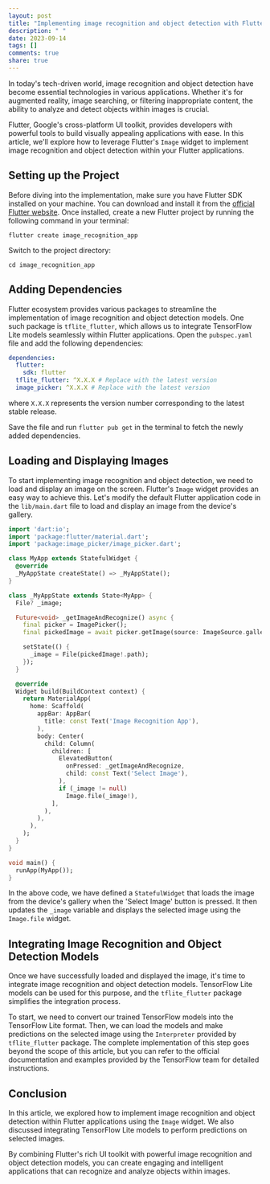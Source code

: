 ```yaml
---
layout: post
title: "Implementing image recognition and object detection with Flutter's image widget"
description: " "
date: 2023-09-14
tags: []
comments: true
share: true
---
```


In today's tech-driven world, image recognition and object detection have become essential technologies in various applications. Whether it's for augmented reality, image searching, or filtering inappropriate content, the ability to analyze and detect objects within images is crucial.

Flutter, Google's cross-platform UI toolkit, provides developers with powerful tools to build visually appealing applications with ease. In this article, we'll explore how to leverage Flutter's `Image` widget to implement image recognition and object detection within your Flutter applications.

## Setting up the Project

Before diving into the implementation, make sure you have Flutter SDK installed on your machine. You can download and install it from the [official Flutter website](https://flutter.dev). Once installed, create a new Flutter project by running the following command in your terminal:

```
flutter create image_recognition_app
```

Switch to the project directory:

```
cd image_recognition_app
```

## Adding Dependencies

Flutter ecosystem provides various packages to streamline the implementation of image recognition and object detection models. One such package is `tflite_flutter`, which allows us to integrate TensorFlow Lite models seamlessly within Flutter applications. Open the `pubspec.yaml` file and add the following dependencies:

```yaml
dependencies:
  flutter:
    sdk: flutter
  tflite_flutter: ^X.X.X # Replace with the latest version
  image_picker: ^X.X.X # Replace with the latest version
```
where `X.X.X` represents the version number corresponding to the latest stable release.

Save the file and run `flutter pub get` in the terminal to fetch the newly added dependencies.

## Loading and Displaying Images

To start implementing image recognition and object detection, we need to load and display an image on the screen. Flutter's `Image` widget provides an easy way to achieve this. Let's modify the default Flutter application code in the `lib/main.dart` file to load and display an image from the device's gallery.

```dart
import 'dart:io';
import 'package:flutter/material.dart';
import 'package:image_picker/image_picker.dart';

class MyApp extends StatefulWidget {
  @override
  _MyAppState createState() => _MyAppState();
}

class _MyAppState extends State<MyApp> {
  File? _image;

  Future<void> _getImageAndRecognize() async {
    final picker = ImagePicker();
    final pickedImage = await picker.getImage(source: ImageSource.gallery);

    setState(() {
      _image = File(pickedImage!.path);
    });
  }

  @override
  Widget build(BuildContext context) {
    return MaterialApp(
      home: Scaffold(
        appBar: AppBar(
          title: const Text('Image Recognition App'),
        ),
        body: Center(
          child: Column(
            children: [
              ElevatedButton(
                onPressed: _getImageAndRecognize,
                child: const Text('Select Image'),
              ),
              if (_image != null)
                Image.file(_image!),
            ],
          ),
        ),
      ),
    );
  }
}

void main() {
  runApp(MyApp());
}
```

In the above code, we have defined a `StatefulWidget` that loads the image from the device's gallery when the 'Select Image' button is pressed. It then updates the `_image` variable and displays the selected image using the `Image.file` widget.

## Integrating Image Recognition and Object Detection Models

Once we have successfully loaded and displayed the image, it's time to integrate image recognition and object detection models. TensorFlow Lite models can be used for this purpose, and the `tflite_flutter` package simplifies the integration process.

To start, we need to convert our trained TensorFlow models into the TensorFlow Lite format. Then, we can load the models and make predictions on the selected image using the `Interpreter` provided by `tflite_flutter` package. The complete implementation of this step goes beyond the scope of this article, but you can refer to the official documentation and examples provided by the TensorFlow team for detailed instructions.

## Conclusion

In this article, we explored how to implement image recognition and object detection within Flutter applications using the `Image` widget. We also discussed integrating TensorFlow Lite models to perform predictions on selected images.

By combining Flutter's rich UI toolkit with powerful image recognition and object detection models, you can create engaging and intelligent applications that can recognize and analyze objects within images.
